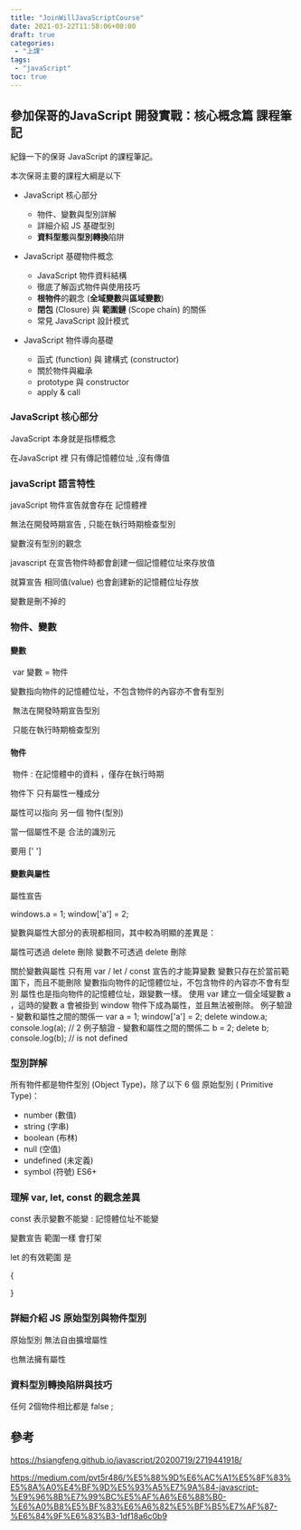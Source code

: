 ```yaml
---
title: "JoinWillJavaScriptCourse"
date: 2021-03-22T11:58:06+08:00
draft: true
categories:
 - "上課"
tags:
 - "javaScript"
toc: true
---
```



## 參加保哥的JavaScript 開發實戰：核心概念篇 課程筆記

<!-- 簡介 -->

紀錄一下的保哥 JavaScript 的課程筆記。

<!--more-->

本次保哥主要的課程大綱是以下

- JavaScript 核心部分

  - 物件、變數與型別詳解
  - 詳細介紹 JS 基礎型別
  - **資料型態**與**型別轉換**陷阱

- JavaScript 基礎物件概念

  - JavaScript 物件資料結構
  - 徹底了解函式物件與使用技巧
  - **根物件**的觀念 (**全域變數**與**區域變數**)
  - **閉包** (Closure) 與 **範圍鏈** (Scope chain) 的關係
  - 常見 JavaScript 設計模式

- JavaScript 物件導向基礎

  - 函式 (function) 與 建構式 (constructor)
  - 關於物件與繼承
  - prototype 與 constructor
  - apply & call

  

### JavaScript 核心部分

JavaScript 本身就是指標概念

在JavaScript 裡 只有傳記憶體位址 ,沒有傳值


### javaScript 語言特性

javaScript  物件宣告就會存在 記憶體裡


無法在開發時期宣告 , 只能在執行時期檢查型別

變數沒有型別的觀念

javascript 在宣告物件時都會創建一個記憶體位址來存放值

就算宣告 相同值(value) 也會創建新的記憶體位址存放

變數是刪不掉的



### 物件、變數

#### 變數

​	var 變數 = 物件

變數指向物件的記憶體位址，不包含物件的內容亦不會有型別

​	無法在開發時期宣告型別 

​	只能在執行時期檢查型別

#### 物件

​	物件 : 在記憶體中的資料 ，僅存在執行時期



物件下 只有屬性一種成分

屬性可以指向 另一個 物件(型別)

當一個屬性不是 合法的識別元

要用 [' ']



#### 變數與屬性

屬性宣告

windows.a = 1;
window['a'] = 2;



變數與屬性大部分的表現都相同，其中較為明顯的差異是：

屬性可透過 delete 刪除
變數不可透過 delete 刪除

關於變數與屬性
只有用 var / let / const 宣告的才能算變數
變數只存在於當前範圍下，而且不能刪除
變數指向物件的記憶體位址，不包含物件的內容亦不會有型別
屬性也是指向物件的記憶體位址，跟變數一樣。
使用 var 建立一個全域變數 a ，這時的變數 a 會被掛到 window 物件下成為屬性，並且無法被刪除。
例子驗證 - 變數和屬性之間的關係一
var a = 1;
window['a'] = 2;
delete window.a;
console.log(a);  // 2
例子驗證 - 變數和屬性之間的關係二
b = 2;
delete b;
console.log(b); // is not defined


### 型別詳解

 所有物件都是物件型別 (Object Type)，除了以下 6 個 原始型別 ( Primitive Type)：
- number (數值)
- string (字串)
- boolean (布林)
- null (空值)
- undefined (未定義)
- symbol (符號) ES6+


### 理解 var, let, const 的觀念差異



const 表示變數不能變 : 記憶體位址不能變



變數宣告 範圍一樣 會打架  



let 的有效範圍 是 

{

}


### 詳細介紹 JS 原始型別與物件型別

原始型別 無法自由擴增屬性

也無法擁有屬性





### 資料型別轉換陷阱與技巧

任何 2個物件相比都是   false ;






## 參考

https://hsiangfeng.github.io/javascript/20200719/2719441918/

https://medium.com/pvt5r486/%E5%88%9D%E6%AC%A1%E5%8F%83%E5%8A%A0%E4%BF%9D%E5%93%A5%E7%9A%84-javascript-%E9%96%8B%E7%99%BC%E5%AF%A6%E6%88%B0-%E6%A0%B8%E5%BF%83%E6%A6%82%E5%BF%B5%E7%AF%87-%E6%84%9F%E6%83%B3-1df18a6c0b9
